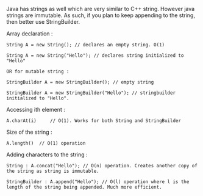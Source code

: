 
Java has strings as well which are very similar to C++ string. However java strings are immutable. As such, if you plan to keep appending to the string, then better use StringBuilder.

Array declaration :

    String A = new String(); // declares an empty string. O(1)
    
    String A = new String("Hello"); // declares string initialized to "Hello"
    
    OR for mutable string : 
    
    StringBuilder A = new StringBuilder(); // empty string
    
    StringBuilder A = new StringBuilder("Hello"); // stringbuilder initialized to "Hello".
    
Accessing ith element :

    A.charAt(i)     // O(1). Works for both String and StringBuilder
    
Size of the string :


    A.length()  // O(1) operation
    
Adding characters to the string :

    String : A.concat("Hello"); // O(n) operation. Creates another copy of the string as string is immutable. 
    
    StringBuilder : A.append("Hello"); // O(l) operation where l is the length of the string being appended. Much more efficient. 
